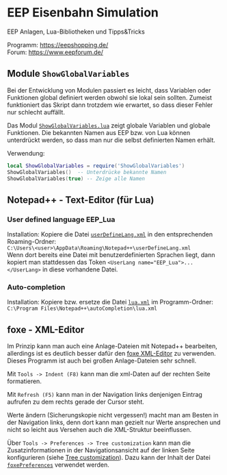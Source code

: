 # EEP Eisenbahn Simulation

EEP Anlagen, Lua-Bibliotheken und Tipps&amp;Tricks

Programm: <https://eepshopping.de/>  
Forum: <https://www.eepforum.de/>

## Module `ShowGlobalVariables`

Bei der Entwicklung von Modulen passiert es leicht, dass Variablen oder Funktionen global definiert werden obwohl sie lokal sein sollten.
Zumeist funktioniert das Skript dann trotzdem wie erwartet, so dass dieser Fehler nur schlecht auffällt.

Das Modul [`ShowGlobalVariables.lua`](https://raw.githubusercontent.com/FrankBuchholz/EEP/master/ShowGlobalVariables.lua) zeigt globale Variablen und globale Funktionen.
Die bekannten Namen aus EEP bzw. von Lua können unterdrückt werden, so dass man nur die selbst definierten Namen erhält.

Verwendung:

``` lua
local ShowGlobalVariables = require('ShowGlobalVariables')
ShowGlobalVariables()  -- Unterdrücke bekannte Namen
ShowGlobalVariables(true) -- Zeige alle Namen
```

## Notepad++ - Text-Editor (für Lua)

### User defined language EEP_Lua

Installation: Kopiere die Datei [`userDefineLang.xml`](https://raw.githubusercontent.com/FrankBuchholz/EEP/master/userDefineLang.xml) in den entsprechenden Roaming-Ordner:  
`C:\Users\<user>\AppData\Roaming\Notepad++\userDefineLang.xml`  
Wenn dort bereits eine Datei mit benutzerdefinierten Sprachen liegt, dann kopiert man stattdessen das Token `<UserLang name="EEP_Lua">...</UserLang>` in diese vorhandene Datei.  

### Auto-completion

Installation: Kopiere bzw. ersetze die Datei [`lua.xml`](https://raw.githubusercontent.com/FrankBuchholz/EEP/master/lua.xml) im Programm-Ordner:  
`C:\Program Files\Notepad++\autoCompletion\lua.xml`  

## foxe - XML-Editor

Im Prinzip kann man auch eine Anlage-Dateien mit Notepad++ bearbeiten, allerdings ist es deutlich besser dafür den [foxe XML-Editor](http://www.firstobject.com/dn_editor.htm) zu verwenden.  
Dieses Programm ist auch bei großen Anlage-Dateien sehr schnell.  

Mit `Tools -> Indent (F8)` kann man die xml-Daten auf der rechten Seite formatieren.  

Mit `Refresh (F5)` kann man in der Navigation links denjenigen Eintrag aufrufen zu dem rechts gerade der Cursor steht.
  
Werte ändern (Sicherungskopie nicht vergessen!) macht man am Besten in der Navigation links, denn dort kann man gezielt nur Werte ansprechen und nicht so leicht aus Versehen auch die XML-Struktur beeinflussen.  

Über `Tools -> Preferences -> Tree customization` kann man die Zusatzinformationen in der Navigationsansicht auf der linken Seite konfigurieren (siehe [Tree customization](http://www.firstobject.com/tree-customization-in-xml-editor.htm)). Dazu kann der Inhalt der Datei  [`foxePreferences`](https://github.com/FrankBuchholz/EEP/blob/master/foxePreferences) verwendet werden.  
